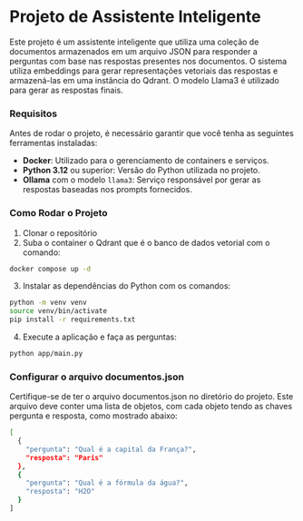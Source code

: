 # Projeto de Assistente Inteligente

Este projeto é um assistente inteligente que utiliza uma coleção de documentos armazenados em um arquivo JSON para responder a perguntas com base nas respostas presentes nos documentos. O sistema utiliza embeddings para gerar representações vetoriais das respostas e armazená-las em uma instância do Qdrant. O modelo Llama3 é utilizado para gerar as respostas finais.

### Requisitos

Antes de rodar o projeto, é necessário garantir que você tenha as seguintes ferramentas instaladas:

- **Docker**: Utilizado para o gerenciamento de containers e serviços.
- **Python 3.12** ou superior: Versão do Python utilizada no projeto.
- **Ollama** com o modelo `llama3`: Serviço responsável por gerar as respostas baseadas nos prompts fornecidos.

### Como Rodar o Projeto

1. Clonar o repositório
2. Suba o container o Qdrant que é o banco de dados vetorial com o comando:
```bash
docker compose up -d
```
3. Instalar as dependências do Python com os comandos:
```bash
python -m venv venv
source venv/bin/activate
pip install -r requirements.txt
```
4. Execute a aplicação e faça as perguntas:
```bash
python app/main.py
```
### Configurar o arquivo documentos.json
Certifique-se de ter o arquivo documentos.json no diretório  do projeto. Este arquivo deve conter uma lista de objetos, com cada objeto tendo as chaves pergunta e resposta, como mostrado abaixo:
```bash
[
  {
    "pergunta": "Qual é a capital da França?",
    "resposta": "Paris"
  },
  {
    "pergunta": "Qual é a fórmula da água?",
    "resposta": "H2O"
  }
]

```